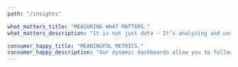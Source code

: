 ```yaml
---
path: "/insights"

what_matters_title: "MEASURING WHAT MATTERS."
what_matters_description: "It is not just data – It’s analyzing and understanding what that data means and how it impacts your business. Metrical’s solutions are continuously looking for signals to engage with your consumers, increasing conversion and experience."

consumer_happy_title: "MEANINGFUL METRICS."
consumer_happy_description: "Our dynamic dashboards allow you to follow, in real-time, the behavior and actions of your consumers, giving you exact information to position your business for success."
---
```

